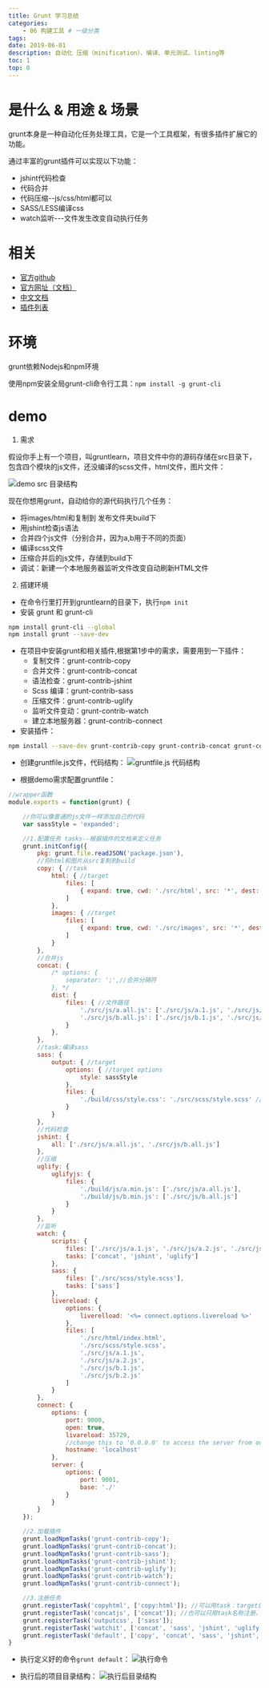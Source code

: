 ```yaml
---
title: Grunt 学习总结
categories:
    - 06 构建工具 # 一级分类
tags:
date: 2019-06-01
description: 自动化 压缩（minification）、编译、单元测试、linting等
toc: 1
top: 0
---
```


# 是什么 & 用途 & 场景
grunt本身是一种自动化任务处理工具，它是一个工具框架，有很多插件扩展它的功能。

通过丰富的grunt插件可以实现以下功能：
- jshint代码检查
- 代码合并
- 代码压缩--js/css/html都可以
- SASS/LESS编译css
- watch监听---文件发生改变自动执行任务

# 相关
- [官方github](https://github.com/gruntjs)
- [官方网址（文档）](https://gruntjs.com/)
- [中文文档](http://www.gruntjs.net/)
- [插件列表](https://gruntjs.com/plugins)

# 环境
grunt依赖Nodejs和npm环境

使用npm安装全局grunt-cli命令行工具：`npm install -g grunt-cli`

# demo
1. 需求

假设你手上有一个项目，叫gruntlearn，项目文件中你的源码存储在src目录下，包含四个模块的js文件，还没编译的scss文件，html文件，图片文件：

![demo src 目录结构](/images/grunt/grunt01.png)

现在你想用grunt，自动给你的源代码执行几个任务：
- 将images/html和复制到 发布文件夹build下
- 用jshint检查js语法
- 合并四个js文件（分别合并，因为a,b用于不同的页面）
- 编译scss文件
- 压缩合并后的js文件，存储到build下
- 调试：新建一个本地服务器监听文件改变自动刷新HTML文件

2. 搭建环境

- 在命令行里打开到gruntlearn的目录下，执行`npm init`
- 安装 grunt 和 grunt-cli
```bash
npm install grunt-cli --global
npm install grunt --save-dev
```

- 在项目中安装grunt和相关插件,根据第1步中的需求，需要用到一下插件：
    - 复制文件：grunt-contrib-copy
    - 合并文件：grunt-contrib-concat
    - 语法检查：grunt-contrib-jshint
    - Scss 编译：grunt-contrib-sass
    - 压缩文件：grunt-contrib-uglify
    - 监听文件变动：grunt-contrib-watch
    - 建立本地服务器：grunt-contrib-connect
- 安装插件：
```bash
npm install --save-dev grunt-contrib-copy grunt-contrib-concat grunt-contrib-jshint grunt-contrib-sass grunt-contrib-uglify grunt-contrib-watch grunt-contrib-connect
```
- 创建gruntfile.js文件，代码结构：
![gruntfile.js 代码结构](/images/grunt/grunt02.png)

- 根据demo需求配置gruntfile：
```js
//wrapper函数
module.exports = function(grunt) {

    //你可以像普通的js文件一样添加自己的代码
    var sassStyle = 'expanded';

    //1.配置任务 tasks--根据插件的文档来定义任务
    grunt.initConfig({
        pkg: grunt.file.readJSON('package.json'),
        //将html和图片从src复制到build
        copy: { //task
            html: { //target
                files: [
                    { expand: true, cwd: './src/html', src: '*', dest: './build/html/' }
                ]
            },
            images: { //target
                files: [
                    { expand: true, cwd: './src/images', src: '*', dest: './build/images/' }
                ]
            }
        },
        //合并js
        concat: {
            /* options: {
                separator: ';',//合并分隔符
            }, */
            dist: {
                files: { //文件路径
                    './src/js/a.all.js': ['./src/js/a.1.js', './src/js/a.2.js'],
                    './src/js/b.all.js': ['./src/js/b.1.js', './src/js/b.2.js']
                }
            },
        },
        //task:编译sass
        sass: {
            output: { //target
                options: { //target options
                    style: sassStyle
                },
                files: {
                    './build/css/style.css': './src/scss/style.scss' //'目标文件':'源文件'
                }
            }
        },
        //代码检查
        jshint: {
            all: ['./src/js/a.all.js', './src/js/b.all.js']
        },
        //压缩
        uglify: {
            uglifyjs: {
                files: {
                    './build/js/a.min.js': ['./src/js/a.all.js'],
                    './build/js/b.min.js': ['./src/js/b.all.js']
                }
            }
        },
        //监听
        watch: {
            scripts: {
                files: ['./src/js/a.1.js', './src/js/a.2.js', './src/js/b.1.js', '/src/js/b.2.js'],
                tasks: ['concat', 'jshint', 'uglify']
            },
            sass: {
                files: ['./src/scss/style.scss'],
                tasks: ['sass']
            },
            livereload: {
                options: {
                    liverelload: '<%= connect.options.livereload %>'
                },
                files: [
                    './src/html/index.html',
                    './src/scss/style.scss',
                    './src/js/a.1.js',
                    './src/js/a.2.js',
                    './src/js/b.1.js',
                    './src/js/b.2.js'
                ]
            }
        },
        connect: {
            options: {
                port: 9000,
                open: true,
                livareload: 35729,
                //change this to '0.0.0.0' to access the server from outside
                hostname: 'localhost'
            },
            server: {
                options: {
                    port: 9001,
                    base: './'
                }
            }
        }
    });

    //2.加载插件
    grunt.loadNpmTasks('grunt-contrib-copy');
    grunt.loadNpmTasks('grunt-contrib-concat');
    grunt.loadNpmTasks('grunt-contrib-sass');
    grunt.loadNpmTasks('grunt-contrib-jshint');
    grunt.loadNpmTasks('grunt-contrib-uglify');
    grunt.loadNpmTasks('grunt-contrib-watch');
    grunt.loadNpmTasks('grunt-contrib-connect');

    //3.注册任务
    grunt.registerTask('copyhtml', ['copy:html']); //可以用task：target的方法分别注册
    grunt.registerTask('concatjs', ['concat']); //也可以只用task名称注册，默认执行task下全部target
    grunt.registerTask('outputcss', ['sass']);
    grunt.registerTask('watchit', ['concat', 'sass', 'jshint', 'uglify', 'connect', 'watch']);
    grunt.registerTask('default', ['copy', 'concat', 'sass', 'jshint', 'uglify']);
}
```

- 执行定义好的命令`grunt default`：
![执行命令](/images/grunt/grunt03.png)

- 执行后的项目目录结构：
![执行后目录结构](/images/grunt/grunt04.png)
